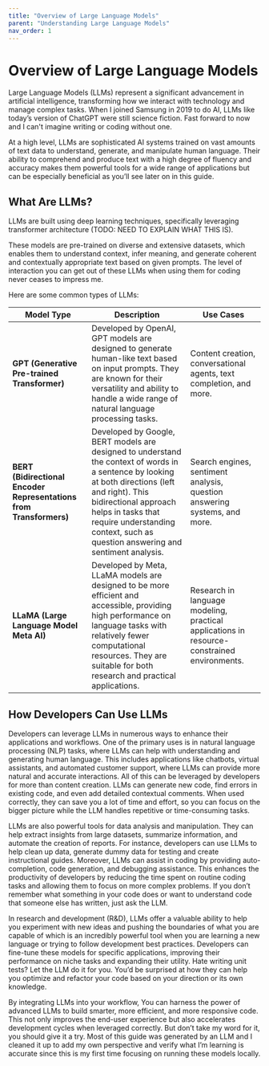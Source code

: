 ```yaml
---
title: "Overview of Large Language Models"
parent: "Understanding Large Language Models"
nav_order: 1
---
```

# Overview of Large Language Models

Large Language Models (LLMs) represent a significant advancement in artificial intelligence, transforming how we interact with technology and manage complex tasks. When I joined Samsung in 2019 to do AI, LLMs like today’s version of ChatGPT were still science fiction. Fast forward to now and I can't imagine writing or coding without one. 

At a high level, LLMs are sophisticated AI systems trained on vast amounts of text data to understand, generate, and manipulate human language. Their ability to comprehend and produce text with a high degree of fluency and accuracy makes them powerful tools for a wide range of applications but can be especially beneficial as you’ll see later on in this guide.

## What Are LLMs?

LLMs are built using deep learning techniques, specifically leveraging transformer architecture (TODO: NEED TO EXPLAIN WHAT THIS IS). 

These models are pre-trained on diverse and extensive datasets, which enables them to understand context, infer meaning, and generate coherent and contextually appropriate text based on given prompts. The level of interaction you can get out of these LLMs when using them for coding never ceases to impress me. 

Here are some common types of LLMs:

| Model Type                                                         | Description                                                                                                                                                                                                                                                                      | Use Cases                                                                                   |
| ------------------------------------------------------------------ | -------------------------------------------------------------------------------------------------------------------------------------------------------------------------------------------------------------------------------------------------------------------------------- | ------------------------------------------------------------------------------------------- |
| **GPT (Generative Pre-trained Transformer)**                       | Developed by OpenAI, GPT models are designed to generate human-like text based on input prompts. They are known for their versatility and ability to handle a wide range of natural language processing tasks.                                                                   | Content creation, conversational agents, text completion, and more.                         |
| **BERT (Bidirectional Encoder Representations from Transformers)** | Developed by Google, BERT models are designed to understand the context of words in a sentence by looking at both directions (left and right). This bidirectional approach helps in tasks that require understanding context, such as question answering and sentiment analysis. | Search engines, sentiment analysis, question answering systems, and more.                   |
| **LLaMA (Large Language Model Meta AI)**                           | Developed by Meta, LLaMA models are designed to be more efficient and accessible, providing high performance on language tasks with relatively fewer computational resources. They are suitable for both research and practical applications.                                    | Research in language modeling, practical applications in resource-constrained environments. |

## How Developers Can Use LLMs

Developers can leverage LLMs in numerous ways to enhance their applications and workflows. One of the primary uses is in natural language processing (NLP) tasks, where LLMs can help with understanding and generating human language. This includes applications like chatbots, virtual assistants, and automated customer support, where LLMs can provide more natural and accurate interactions. All of this can be leveraged by developers for more than content creation. LLMs can generate new code, find errors in existing code, and even add detailed contextual comments. When used correctly, they can save you a lot of time and effort, so you can focus on the bigger picture while the LLM handles repetitive or time-consuming tasks.

LLMs are also powerful tools for data analysis and manipulation. They can help extract insights from large datasets, summarize information, and automate the creation of reports. For instance, developers can use LLMs to help clean up data, generate dummy data for testing and create instructional guides. Moreover, LLMs can assist in coding by providing auto-completion, code generation, and debugging assistance. This enhances the productivity of developers by reducing the time spent on routine coding tasks and allowing them to focus on more complex problems. If you don’t remember what something in your code does or want to understand code that someone else has written, just ask the LLM.

In research and development (R&D), LLMs offer a valuable ability to help you experiment with new ideas and pushing the boundaries of what you are capable of which is an incredibly powerful tool when you are learning a new language or trying to follow development best practices. Developers can fine-tune these models for specific applications, improving their performance on niche tasks and expanding their utility. Hate writing unit tests? Let the LLM do it for you. You’d be surprised at how they can help you optimize and refactor your code based on your direction or its own knowledge.

By integrating LLMs into your workflow, You can harness the power of advanced LLMs to build smarter, more efficient, and more responsive code. This not only improves the end-user experience but also accelerates development cycles when leveraged correctly. But don’t take my word for it, you should give it a try. Most of this guide was generated by an LLM and I cleaned it up to add my own perspective and verify what I’m learning is accurate since this is my first time focusing on running these models locally.
